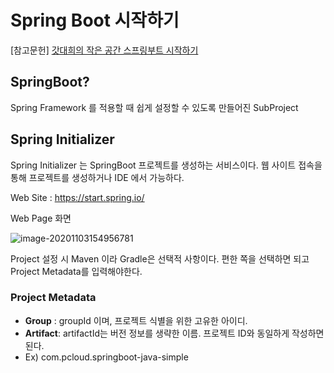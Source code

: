 # Spring Boot 시작하기

[참고문헌] [갓대희의 작은 공간 스프링부트 시작하기](https://goddaehee.tistory.com/238)



## SpringBoot?

Spring Framework 를 적용할 때 쉽게 설정할 수 있도록 만들어진 SubProject



## Spring Initializer

Spring Initializer 는 SpringBoot 프로젝트를 생성하는 서비스이다.  웹 사이트 접속을 통해 프로젝트를 생성하거나 IDE 에서 가능하다.

Web Site : https://start.spring.io/



Web Page 화면

![image-20201103154956781](C:\Users\PCloud\AppData\Roaming\Typora\typora-user-images\image-20201103154956781.png)



Project 설정 시 Maven 이라 Gradle은 선택적 사항이다. 편한 쪽을 선택하면 되고 Project Metadata를 입력해야한다.



### Project Metadata

- **Group** : groupId 이며, 프로젝트 식별을 위한 고유한 아이디.
- **Artifact**: artifactId는 버전 정보를 생략한 이름. 프로젝트 ID와 동일하게 작성하면 된다.
- Ex) com.pcloud.springboot-java-simple

